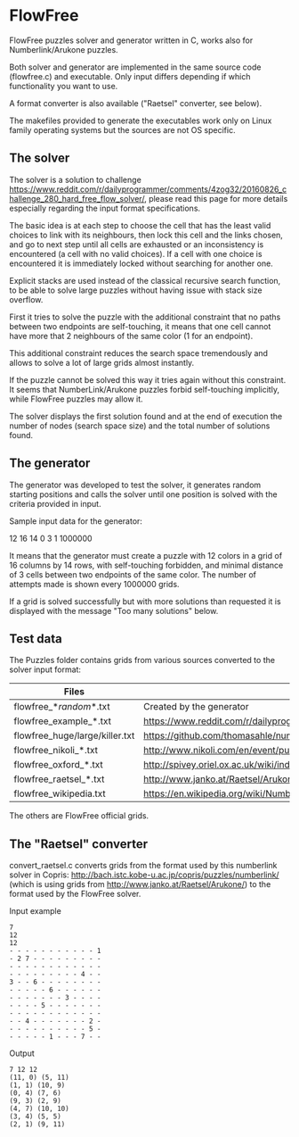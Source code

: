 # FlowFree
FlowFree puzzles solver and generator written in C, works also for Numberlink/Arukone puzzles.

Both solver and generator are implemented in the same source code (flowfree.c) and executable. Only input differs depending if which functionality you want to use.

A format converter is also available ("Raetsel" converter, see below).

The makefiles provided to generate the executables work only on Linux family operating systems but the sources are not OS specific.

## The solver

The solver is a solution to challenge https://www.reddit.com/r/dailyprogrammer/comments/4zog32/20160826_challenge_280_hard_free_flow_solver/, please read this page for more details especially regarding the input format specifications.

The basic idea is at each step to choose the cell that has the least valid choices to link with its neighbours, then lock this cell and the links chosen, and go to next step until all cells are exhausted or an inconsistency is encountered (a cell with no valid choices). If a cell with one choice is encountered it is immediately locked without searching for another one.

Explicit stacks are used instead of the classical recursive search function, to be able to solve large puzzles without having issue with stack size overflow.

First it tries to solve the puzzle with the additional constraint that no paths between two endpoints are self-touching, it means that one cell cannot have more that 2 neighbours of the same color (1 for an endpoint).

This additional constraint reduces the search space tremendously and allows to solve a lot of large grids almost instantly.

If the puzzle cannot be solved this way it tries again without this constraint. It seems that NumberLink/Arukone puzzles forbid self-touching implicitly, while FlowFree puzzles may allow it.

The solver displays the first solution found and at the end of execution the number of nodes (search space size) and the total number of solutions found.

## The generator

The generator was developed to test the solver, it generates random starting positions and calls the solver until one position is solved with the criteria provided in input.

Sample input data for the generator:

12 16 14 0 3 1 1000000

It means that the generator must create a puzzle with 12 colors in a grid of 16 columns by 14 rows, with self-touching forbidden, and minimal distance of 3 cells between two endpoints of the same color. The number of attempts made is shown every 1000000 grids.

If a grid is solved successfully but with more solutions than requested it is displayed with the message "Too many solutions" below.

## Test data

The Puzzles folder contains grids from various sources converted to the solver input format:

| Files | Source |
| ------------------------------ | ------------------------------------------------------------------------------------------------------------ |
| flowfree_\*_random_*.txt | Created by the generator |
| flowfree_example_*.txt | https://www.reddit.com/r/dailyprogrammer/comments/4zog32/20160826_challenge_280_hard_free_flow_solver/ |
| flowfree_huge/large/killer.txt | https://github.com/thomasahle/numberlink/tree/master/puzzles |
| flowfree_nikoli_*.txt | http://www.nikoli.com/en/event/puzzle_hayatoki.html |
| flowfree_oxford_*.txt | http://spivey.oriel.ox.ac.uk/wiki/index.php/Programming_competition_results |
| flowfree_raetsel_*.txt | http://www.janko.at/Raetsel/Arukone/ |
| flowfree_wikipedia.txt | https://en.wikipedia.org/wiki/Numberlink |

The others are FlowFree official grids.

## The "Raetsel" converter

convert_raetsel.c converts grids from the format used by this numberlink solver in Copris: http://bach.istc.kobe-u.ac.jp/copris/puzzles/numberlink/ (which is using grids from http://www.janko.at/Raetsel/Arukone/) to the format used by the FlowFree solver.

Input example
```
7
12
12
- - - - - - - - - - - 1
- 2 7 - - - - - - - - -
- - - - - - - - - - - -
- - - - - - - - - 4 - -
3 - - 6 - - - - - - - -
- - - - - 6 - - - - - -
- - - - - - - 3 - - - -
- - - - 5 - - - - - - -
- - - - - - - - - - - -
- - 4 - - - - - - - 2 -
- - - - - - - - - - 5 -
- - - - - 1 - - - 7 - -
```
Output
```
7 12 12
(11, 0) (5, 11)
(1, 1) (10, 9)
(0, 4) (7, 6)
(9, 3) (2, 9)
(4, 7) (10, 10)
(3, 4) (5, 5)
(2, 1) (9, 11)
```
